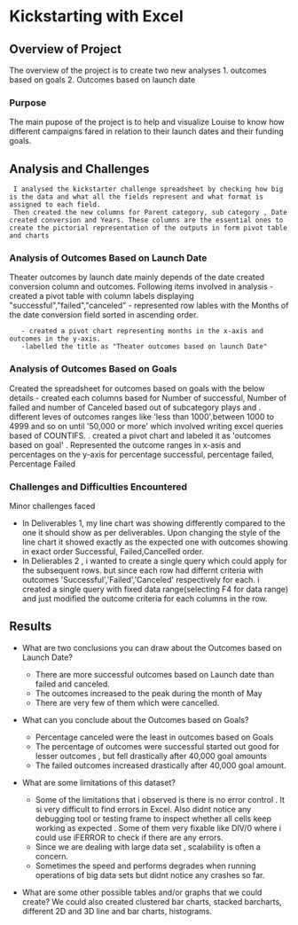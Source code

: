 # Kickstarting with Excel

## Overview of Project
   The overview of the project is to create two new analyses 
           1. outcomes based on goals 
           2. Outcomes based on launch date
### Purpose
The main pupose of the project is to help and visualize Louise to know how different campaigns fared in relation to their launch dates and their funding goals.


## Analysis and Challenges
     I analysed the kickstarter challenge spreadsheet by checking how big is the data and what all the fields represent and what format is assigned to each field.
     Then created the new columns for Parent category, sub category , Date created conversion and Years. These columns are the essential ones to create the pictorial representation of the outputs in form pivot table and charts

### Analysis of Outcomes Based on Launch Date
Theater outcomes by launch date mainly depends of the date created conversion column and outcomes.
    Following items involved in analysis
       - created a pivot table with column labels displaying "successful","failed","canceled"
       - represented row lables with the Months of the date conversion field sorted in ascending order.
    
       - created a pivot chart representing months in the x-axis and outcomes in the y-axis.
       -labelled the title as "Theater outcomes based on launch Date"

### Analysis of Outcomes Based on Goals
 Created the spreadsheet for outcomes based on goals with the below details
    - created each columns based for Number of successful, Number of failed and number of Canceled  based out of subcategory plays and
        . different leves of outcomes ranges like 'less than 1000',between 1000 to 4999 and so on until '50,000 or more' which involved writing excel queries based of COUNTIFS.
        . created a pivot chart and labeled it as 'outcomes based on goal'
        . Represented the outcome ranges in x-asis and percentages on the y-axis for percentage successful, percentage failed, Percentage Failed
     

### Challenges and Difficulties Encountered
  Minor challenges faced
   - In Deliverables 1, my line chart was showing differently compared to the one it should show as per deliverables. Upon changing the style of the line chart it showed exactly as the expected one with outcomes showing in exact order Successful, Failed,Cancelled order.
   - In Delierables 2 , i wanted to create a single query which could apply for the subsequent rows. but since each row had differnt criteria with outcomes 'Successful','Failed','Canceled' respectively for each. i created a single query with fixed data range(selecting F4 for data range) and just modified the outcome criteria for each columns in the row.
   
     

## Results

- What are two conclusions you can draw about the Outcomes based on Launch Date?
    * There are more successful outcomes based on Launch date than failed and canceled.
    * The outcomes increased to the peak during the month of May
    * There are very few of them which were cancelled.

- What can you conclude about the Outcomes based on Goals?
   * Percentage canceled were the least in outcomes based on Goals
   * The percentage of outcomes were successful started out good for lesser outcomes , but fell drastically after 40,000 goal amounts
   * The failed outcomes increased drastically after 40,000 goal amount.

- What are some limitations of this dataset?
   * Some of the limitations that i observed is there is no error control . It si very difficult to find errors in Excel. Also didnt notice any debugging tool or testing frame to inspect whether all cells keep working as expected . Some of them very fixable like DIV/0 where i could use iFERROR to check if there are any errors.
   * Since we are dealing with large data set , scalability is often a concern.
   * Sometimes the speed and performs degrades when running operations of big data sets but didnt notice any crashes so far.
   

- What are some other possible tables and/or graphs that we could create?
     We could also created clustered bar charts, stacked barcharts, different 2D and 3D line and bar charts, histograms.
     
